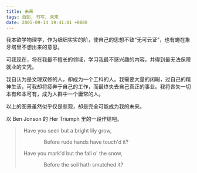 ```yaml
---
title: 未来
tags: 自剖, 书写, 未来
date: 2005-09-14 19:41:01 +0800
---
```



我本欲学物理学，作为细细实实的阶，使自己的思想不致“无可云证”，也有蜷在象牙塔里不想出来的意思。

可我现在，将在我最不擅长的领域，学习我最不感兴趣的内容，并得到最无法保障就业的文凭。

我自认为是文理双修的人，却成为一个工科的人。我需要大量的闲暇，过自己的精神生活，可我却将疲奔于自己的工作，而最终失去自己真正的事业。我将丧失一切本有和本可有，成为人群中一个庸常的人。

以上的图景虽然似乎仅是悲观，却是完全可能成为我的未来。

以 Ben Jonson 的 Her Triumph 里的一段作结吧。

>    Have you seen but a bright lily grow,
> 
>                  Before rude hands have touch'd it?
> 
>    Have you mark'd but the fall o' the snow,
> 
>                  Before the soil hath smutched it?

